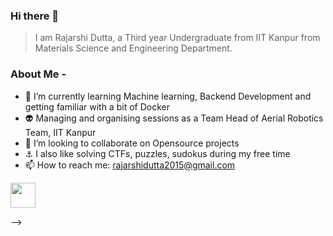 ### Hi there 👋

> I am Rajarshi Dutta, a Third year Undergraduate from IIT Kanpur from Materials Science and Engineering Department.

### About Me - 

- 🌱 I’m currently learning Machine learning, Backend Development and getting familiar with a bit of Docker
- 👽 Managing and organising sessions as a Team Head of Aerial Robotics Team, IIT Kanpur
- 👯 I’m looking to collaborate on Opensource projects
- ⚓ I also like solving CTFs, puzzles, sudokus during my free time
- 📫 How to reach me: rajarshidutta2015@gmail.com

<a href="https://dev.to/rajarshi11" target="_blank">
  <img src = "https://res.cloudinary.com/practicaldev/image/fetch/s--cm4PWdMq--/c_limit,f_auto,fl_progressive,q_80,w_375/https://dev-to-uploads.s3.amazonaws.com/uploads/badge/badge_image/131/hacktoberfest-2021-badge.png" width=40 height=40>
</a>
<br>
<!-- <a href="https://github.com/Rajarshi1001">
  <img height="180em" src="https://github-readme-stats.vercel.app/api?username=Rajarshi1001&show_icons=true" />
  <img height="180em" src="https://github-readme-stats.vercel.app/api/top-langs/?username=Rajarshi1001&theme=aura&layout=compact" />
  
<!--   ![image](https://user-images.githubusercontent.com/79023293/192385071-c8dd8e64-ed83-4a4b-82b8-5db89731a590.png) -->

</a> -->
